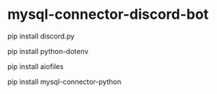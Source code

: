 # mysql-connector-discord-bot
pip install discord.py

pip install python-dotenv

pip install aiofiles

pip install mysql-connector-python


